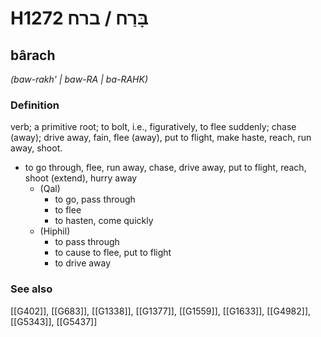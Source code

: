 # H1272 בָּרַח / ברח

## bârach

_(baw-rakh' | baw-RA | ba-RAHK)_

### Definition

verb; a primitive root; to bolt, i.e., figuratively, to flee suddenly; chase (away); drive away, fain, flee (away), put to flight, make haste, reach, run away, shoot.

- to go through, flee, run away, chase, drive away, put to flight, reach, shoot (extend), hurry away
    - (Qal)
        - to go, pass through
        - to flee
        - to hasten, come quickly
    - (Hiphil)
        - to pass through
        - to cause to flee, put to flight
        - to drive away
### See also

[[G402]], [[G683]], [[G1338]], [[G1377]], [[G1559]], [[G1633]], [[G4982]], [[G5343]], [[G5437]]

